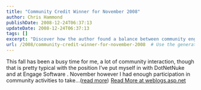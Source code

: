 ```yaml
---
title: "Community Credit Winner for November 2008"
author: Chris Hammond
publishDate: 2008-12-24T06:37:13
updateDate: 2008-12-24T06:37:13
tags: []
excerpt: "Discover how the author found a balance between community engagement and personal life this fall at DotNetNuke and Engage Software. Read more!"
url: /2008/community-credit-winner-for-november-2008  # Use the generated URL with year
---
```

This fall has been a busy time for me, a lot of community interaction, though that is pretty typical with the position I’ve put myself in with DotNetNuke and at Engage Software . November however I had enough participation in community activities to take...(<a href="https://weblogs.asp.net/christoc/archive/2008/12/24/community-credit-winner-for-november-2008.aspx">read more</a>)<img src="https://weblogs.asp.net/aggbug.aspx?PostID=6805891" width="1" height="1"> <a href="https://weblogs.asp.net/christoc/archive/2008/12/24/community-credit-winner-for-november-2008.aspx">Read More at weblogs.asp.net</a>

